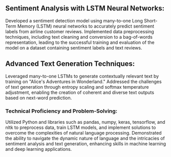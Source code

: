 ## Sentiment Analysis with LSTM Neural Networks: 
Developed a sentiment detection model using many-to-one Long Short-Term Memory (LSTM) neural networks to accurately predict sentiment labels from airline customer reviews. Implemented data preprocessing techniques, including text cleaning and conversion to a bag-of-words representation, leading to the successful training and evaluation of the model on a dataset containing sentiment labels and text reviews.

## Advanced Text Generation Techniques: 
Leveraged many-to-one LSTMs to generate contextually relevant text by training on "Alice's Adventures in Wonderland." Addressed the challenges of text generation through entropy scaling and softmax temperature adjustment, enabling the creation of coherent and diverse text outputs based on next-word prediction.

### Technical Proficiency and Problem-Solving: 
Utilized Python and libraries such as pandas, numpy, keras, tensorflow, and nltk to preprocess data, train LSTM models, and implement solutions to overcome the complexities of natural language processing. Demonstrated the ability to navigate the dynamic nature of language and the intricacies of sentiment analysis and text generation, enhancing skills in machine learning and deep learning applications.

